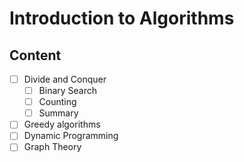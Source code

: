 # Introduction to Algorithms

## Content

- [ ] Divide and Conquer
  - [ ] Binary Search
  - [ ] Counting 
  - [ ] Summary
- [ ] Greedy algorithms
- [ ] Dynamic Programming
- [ ] Graph Theory